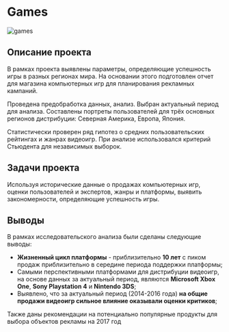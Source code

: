 # Games

![games](https://user-images.githubusercontent.com/121228383/212055108-0df0afac-e453-4f43-80eb-7345c1db44ff.jpg)

## Описание проекта

В рамках проекта выявлены параметры, определяющие успешность игры в разных регионах мира. На основании этого подготовлен отчет для магазина компьютерных игр для планирования рекламных кампаний. 

Проведена предобработка данных, анализ. Выбран актуальный период для анализа. Составлены портреты пользователей для трёх основных регионов дистрибуции: Северная Америка, Европа, Япония.

Статистически проверен ряд гипотез о средних пользовательских рейтингах и жанрах видеоигр. 
При анализе использовался критерий Стьюдента для независимых выборок.

## Задачи проекта

Используя исторические данные о продажах компьютерных игр, оценки пользователей и экспертов, жанры и платформы, выявить закономерности, определяющие успешность игры. 

## Выводы

В рамках исследовательского анализа были сделаны следующие выводы:

- __Жизненный цикл платформы__ - приблизительно __10 лет__ с пиком продаж приблизительно в середине периода поддержки платформы;
- Самыми перспективными платформами для дистрибуции видеоигр, на основе данных за актуальный период, являются __Microsoft Xbox One__, __Sony Playstation 4__ и __Nintendo 3DS__;
- Выявлено, что за актуальный период (2014-2016 года) __на общие продажи видеоигр сильное влияние оказывали оценки критиков__;

Также даны рекомендации на потенциально популярные продукты для выбора объектов рекламы на 2017 год
